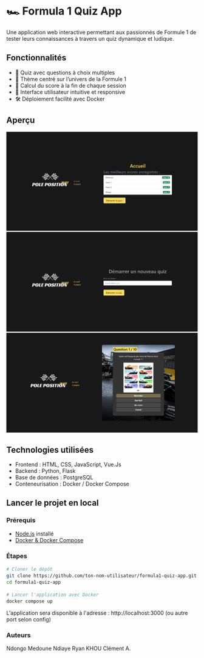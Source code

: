 # 🏎️ Formula 1 Quiz App

Une application web interactive permettant aux passionnés de Formule 1 de tester leurs connaissances à travers un quiz dynamique et ludique.

##  Fonctionnalités

- 🔢 Quiz avec questions à choix multiples
- 🏁 Thème centré sur l’univers de la Formule 1
- 🧠 Calcul du score à la fin de chaque session
- 🎨 Interface utilisateur intuitive et responsive
- 🛠️ Déploiement facilité avec Docker

##  Aperçu

![page d'accueil](./quiz-ui/src/assets/accueil.png)
![page de connexio](./quiz-ui/src//assets/login.png)
![page dd quiz](./quiz-ui/src/assets/quiz.png)



## Technologies utilisées

- Frontend : HTML, CSS, JavaScript, Vue.Js
- Backend : Python, Flask
- Base de données : PostgreSQL
- Conteneurisation : Docker / Docker Compose

##  Lancer le projet en local

### Prérequis

- [Node.js](https://nodejs.org/) installé
- [Docker & Docker Compose](https://www.docker.com/products/docker-desktop)

### Étapes

```bash
# Cloner le dépôt
git clone https://github.com/ton-nom-utilisateur/formula1-quiz-app.git
cd formula1-quiz-app

# Lancer l'application avec Docker
docker compose up
```

L'application sera disponible à l'adresse : http://localhost:3000 (ou autre port selon config)

### Auteurs
Ndongo Medoune Ndiaye
Ryan KHOU
Clément A.
